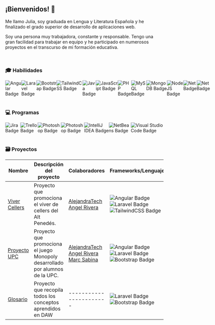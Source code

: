 ## ¡Bienvenidos! :wave:

Me llamo Julia, soy graduada en Lengua y Literatura Española y he finalizado el grado superior de desarrollo de aplicaciones web. 

Soy una persona muy trabajadora, constante y responsable. Tengo una gran facilidad para trabajar en equipo y he participado en numerosos proyectos en el transcurso de mi formación educativa.

<br>

###  :mortar_board: Habilidades

<div style="display: flex; justify-content: space-around;">
    <img src="https://img.shields.io/badge/angular-%23DD0031.svg?style=for-thebadge&logo=angular&logoColor=white" alt="Angular Badge"/>
    <img src="https://img.shields.io/badge/laravel-%23FF2D20.svg?style=for-thebadge&logo=laravel&logoColor=white" alt="Laravel Badge"/>
    <img src="https://img.shields.io/badge/bootstrap-%238511FA.svg?style=forthebadge&logo=bootstrap&logoColor=white" alt="Bootstrap Badge"/>
    <img src="https://img.shields.io/badge/tailwindcss-%2338B2AC.svg?style=forthebadge&logo=tailwind-css&logoColor=white" alt="TailwindCSS Badge"/>
    <img src="https://img.shields.io/badge/java-%23ED8B00.svg?style=forthebadge&logo=openjdk&logoColor=white" alt="Java Badge"/>
    <img src="https://img.shields.io/badge/javascript-%23323330.svg?style=forthebadge&logo=javascript&logoColor=%23F7DF1E" alt="JavaScript Badge"/>
    <img src="https://img.shields.io/badge/php-%23777BB4.svg?style=forthebadge&logo=php&logoColor=white" alt="PHP Badge"/>
    <img src="https://img.shields.io/badge/mysql-4479A1.svg?style=forthebadge&logo=mysql&logoColor=white" alt="MySQL Badge"/>
    <img src="https://img.shields.io/badge/MongoDB-%234ea94b.svg?style=forthebadge&logo=mongodb&logoColor=white" alt="MongoDB Badge"/>
    <img src="https://img.shields.io/badge/node.js-6DA55F?style=forthebadge&logo=node.js&logoColor=white" alt="NodeJS Badge"/>
     <img src="https://img.shields.io/badge/.NET-512BD4?logo=dotnet&logoColor=fff" alt="Net Badge"/>
    <img src="https://custom-icon-badges.demolab.com/badge/C%23-%23239120.svg?logo=cshrp&logoColor=white" alt="Net Badge"/>
</div>

<br>

###  :computer: Programas
<div style="display: flex; justify-content: space-around;">
    <img src="https://img.shields.io/badge/Jira-0052CC?logo=jira&logoColor=fff" alt="Jira Badge"/>
    <img src="https://img.shields.io/badge/Trello-0052CC?logo=trello&logoColor=fff" alt="Trello Badge"/>
    <img src="https://img.shields.io/badge/Adobe%20Photoshop-31A8FF?logo=Adobe%20Photoshop&logoColor=black" alt="Photoshop Badge"/>
        <img src="https://img.shields.io/badge/Figma-F24E1E?logo=figma&logoColor=white" alt="Photoshop Badge"/>
            <img src="https://img.shields.io/badge/IntelliJIDEA-000000.svg?logo=intellij-idea&logoColor=white" alt="IntelliJ IDEA Badge"/>
            <img src="https://img.shields.io/badge/NetBeans%20IDE-1B6AC6.svg?logo=apache-netbeans-ide&logoColor=white" alt="NetBeans Badge"/>
         <img src="https://custom-icon-badges.demolab.com/badge/Visual%20Studio%20Code-0078d7.svg?logo=vsc&logoColor=white" alt="Visual Studio Code Badge"/>
</div>

<br>

### :card_file_box: Proyectos

| Nombre | Descripción del proyecto | Colaboradores | Frameworks/Lenguajes | Estado |
|--------|--------------------------|---------------|---------------------|--------|
|[Viver Cellers](https://github.com/AlejandraTech/viver-cellers) | Proyecto que promociona el viver de cellers del Alt Penedés. | [AlejandraTech](https://github.com/AlejandraTech)   [Angel Rivera](https://github.com/DarkAng10)|<img src="https://img.shields.io/badge/angular-%23DD0031.svg?style=for-thebadge&logo=angular&logoColor=white" alt="Angular Badge"/> <img src="https://img.shields.io/badge/laravel-%23FF2D20.svg?style=for-thebadge&logo=laravel&logoColor=white" alt="Laravel Badge"/> <img src="https://img.shields.io/badge/tailwindcss-%2338B2AC.svg?style=forthebadge&logo=tailwind-css&logoColor=white" alt="TailwindCSS Badge"/>| Finalizado
|[Proyecto UPC](https://github.com/marcsabinadev/monopoly) | Proyecto que promociona el juego Monopoly desarrollado por alumnos de la UPC. | [AlejandraTech](https://github.com/AlejandraTech)   [Angel Rivera](https://github.com/DarkAng10) [Marc Sabina](https://github.com/marcsabinadev)|<img src="https://img.shields.io/badge/angular-%23DD0031.svg?style=for-thebadge&logo=angular&logoColor=white" alt="Angular Badge"/> <img src="https://img.shields.io/badge/laravel-%23FF2D20.svg?style=for-thebadge&logo=laravel&logoColor=white" alt="Laravel Badge"/> <img src="https://img.shields.io/badge/bootstrap-%238511FA.svg?style=forthebadge&logo=bootstrap&logoColor=white" alt="Bootstrap Badge"/>| Finalizado
|[Glosario](https://github.com/Julia-1997/Glosario) | Proyecto que recopila todos los conceptos aprendidos en DAW| -----------------------|<img src="https://img.shields.io/badge/laravel-%23FF2D20.svg?style=for-thebadge&logo=laravel&logoColor=white" alt="Laravel Badge"/> <img src="https://img.shields.io/badge/bootstrap-%238511FA.svg?style=forthebadge&logo=bootstrap&logoColor=white" alt="Bootstrap Badge"/>| En proceso
